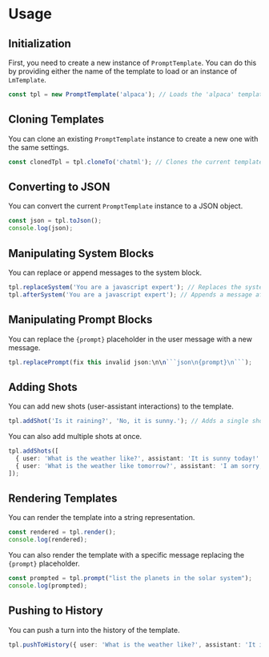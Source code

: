 # Usage

## Initialization

First, you need to create a new instance of `PromptTemplate`. You can do this by providing either the name of the template to load or an instance of `LmTemplate`.

```typescript
const tpl = new PromptTemplate('alpaca'); // Loads the 'alpaca' template
```

## Cloning Templates

You can clone an existing `PromptTemplate` instance to create a new one with the same settings.

```typescript
const clonedTpl = tpl.cloneTo('chatml'); // Clones the current template to the 'chatml' template
```

## Converting to JSON

You can convert the current `PromptTemplate` instance to a JSON object.

```typescript
const json = tpl.toJson();
console.log(json);
```

## Manipulating System Blocks

You can replace or append messages to the system block.

```typescript
tpl.replaceSystem('You are a javascript expert'); // Replaces the system block with a new message
tpl.afterSystem('You are a javascript expert'); // Appends a message after the system block
```

## Manipulating Prompt Blocks

You can replace the `{prompt}` placeholder in the user message with a new message.

```typescript
tpl.replacePrompt(fix this invalid json:\n\n```json\n{prompt}\n```);
```

## Adding Shots

You can add new shots (user-assistant interactions) to the template.

```typescript
tpl.addShot('Is it raining?', 'No, it is sunny.'); // Adds a single shot
```

You can also add multiple shots at once.

```typescript
tpl.addShots([
  { user: 'What is the weather like?', assistant: 'It is sunny today!' },
  { user: 'What is the weather like tomorrow?', assistant: 'I am sorry, but I can\'t predict the future.' }
]);
```

## Rendering Templates

You can render the template into a string representation.

```typescript
const rendered = tpl.render();
console.log(rendered);
```

You can also render the template with a specific message replacing the `{prompt}` placeholder.

```typescript
const prompted = tpl.prompt("list the planets in the solar system");
console.log(prompted);
```

## Pushing to History

You can push a turn into the history of the template.

```typescript
tpl.pushToHistory({ user: 'What is the weather like?', assistant: 'It is sunny today!' });
```